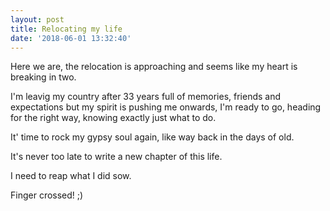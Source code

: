 ```yaml
---
layout: post
title: Relocating my life
date: '2018-06-01 13:32:40'
---
```

Here we are, the relocation is approaching and seems like my heart is breaking in two.

I'm leavig my country after 33 years full of memories, friends and expectations but my spirit is pushing me onwards, I'm ready to go, heading for the right way, knowing exactly just what to do.

It' time to rock my gypsy soul again, like way back in the days of old.

It's never too late to write a new chapter of this life.

I need to reap what I did sow.

Finger crossed! ;)
